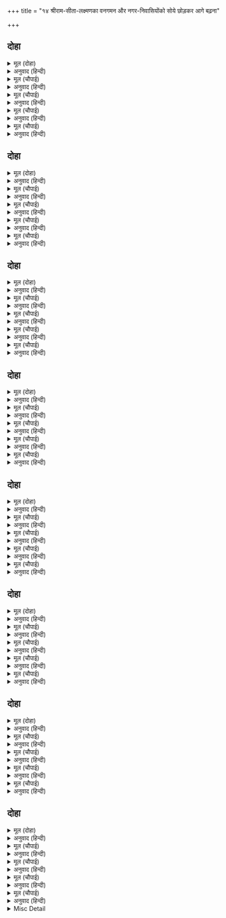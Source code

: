 +++
title = "१४ श्रीराम-सीता-लक्ष्मणका वनगमन और नगर-निवासियोंको सोये छोड़कर आगे बढ़ना"

+++


## दोहा


<details><summary>मूल (दोहा)</summary>

सजि बन साजु समाजु सबु बनिता बंधु समेत।  
बंदि बिप्र गुर चरन प्रभु चले करि सबहि अचेत॥ ७९॥
</details>

<details><summary>अनुवाद (हिन्दी)</summary>

वनका सब साज-सामान सजकर (वनके लिये आवश्यक वस्तुओंको साथ लेकर) श्रीरामचन्द्रजी स्त्री (श्रीसीताजी) और भाई (लक्ष्मणजी)-सहित, ब्राह्मण और गुरुके चरणोंकी वन्दना करके सबको अचेत करके चले॥ ७९॥
</details>

<details><summary>मूल (चौपाई)</summary>

निकसि बसिष्ठ द्वार भए ठाढ़े।  
देखे लोग बिरह दव दाढ़े॥  
कहि प्रिय बचन सकल समुझाए।  
बिप्र बृंद रघुबीर बोलाए॥
</details>

<details><summary>अनुवाद (हिन्दी)</summary>

राजमहलसे निकलकर श्रीरामचन्द्रजी वसिष्ठजीके दरवाजेपर जा खड़े हुए और देखा कि सब लोग विरहकी अग्निमें जल रहे हैं। उन्होंने प्रिय वचन कहकर सबको समझाया। फिर श्रीरामचन्द्रजीने ब्राह्मणोंकी मण्डलीको बुलाया॥ १॥
</details>

<details><summary>मूल (चौपाई)</summary>

गुर सन कहि बरषासन दीन्हे।  
आदर दान बिनय बस कीन्हे॥  
जाचक दान मान संतोषे।  
मीत पुनीत प्रेम परितोषे॥
</details>

<details><summary>अनुवाद (हिन्दी)</summary>

गुरुजीसे कहकर उन सबको वर्षाशन (वर्षभरका भोजन) दिये और आदर, दान तथा विनयसे उन्हें वशमें कर लिया। फिर याचकोंको दान और मान देकर सन्तुष्ट किया तथा मित्रोंको पवित्र प्रेमसे प्रसन्न किया॥ २॥
</details>

<details><summary>मूल (चौपाई)</summary>

दासीं दास बोलाइ बहोरी।  
गुरहि सौंपि बोले कर जोरी॥  
सब कै सार सँभार गोसाईं।  
करबि जनक जननी की नाईं॥
</details>

<details><summary>अनुवाद (हिन्दी)</summary>

फिर दास-दासियोंको बुलाकर उन्हें गुरुजीको सौंपकर, हाथ जोड़कर बोले—हे गुसाईं! इन सबकी माता-पिताके समान सार-सँभार (देख-रेख) करते रहियेगा॥ ३॥
</details>

<details><summary>मूल (चौपाई)</summary>

बारहिं बार जोरि जुग पानी।  
कहत रामु सब सन मृदु बानी॥  
सोइ सब भाँति मोर हितकारी।  
जेहि तें रहै भुआल सुखारी॥
</details>

<details><summary>अनुवाद (हिन्दी)</summary>

श्रीरामचन्द्रजी बार-बार दोनों हाथ जोड़कर सबसे कोमल वाणी कहते हैं कि मेरा सब प्रकारसे हितकारी मित्र वही होगा जिसकी चेष्टासे महाराज सुखी रहें॥ ४॥
</details>

## दोहा


<details><summary>मूल (दोहा)</summary>

मातु सकल मोरे बिरहँ जेहिं न होहिं दुख दीन।  
सोइ उपाउ तुम्ह करेहु सब पुर जन परम प्रबीन॥ ८०॥
</details>

<details><summary>अनुवाद (हिन्दी)</summary>

हे परम चतुर पुरवासी सज्जनो! आपलोग सब वही उपाय करियेगा जिससे मेरी सब माताएँ मेरे विरहके दुःखसे दुःखी न हों॥ ८०॥
</details>

<details><summary>मूल (चौपाई)</summary>

एहि बिधि राम सबहि समुझावा।  
गुर पद पदुम हरषि सिरु नावा॥  
गनपति गौरि गिरीसु मनाई।  
चले असीस पाइ रघुराई॥
</details>

<details><summary>अनुवाद (हिन्दी)</summary>

इस प्रकार श्रीरामजीने सबको समझाया और हर्षित होकर गुरुजीके चरणकमलोंमें सिर नवाया। फिर गणेशजी, पार्वतीजी और कैलासपति महादेवजीको मनाकर तथा आशीर्वाद पाकर श्रीरघुनाथजी चले॥ १॥
</details>

<details><summary>मूल (चौपाई)</summary>

राम चलत अति भयउ बिषादू।  
सुनि न जाइ पुर आरत नादू॥  
कुसगुन लंक अवध अति सोकू।  
हरष बिषाद बिबस सुरलोकू॥
</details>

<details><summary>अनुवाद (हिन्दी)</summary>

श्रीरामजीके चलते ही बड़ा भारी विषाद हो गया। नगरका आर्तनाद (हाहाकार) सुना नहीं जाता। लङ्कामें बुरे शकुन होने लगे, अयोध्यामें अत्यन्त शोक छा गया और देवलोकमें सब हर्ष और विषाद दोनोंके वशमें हो गये। [हर्ष इस बातका था कि अब राक्षसोंका नाश होगा और विषाद अयोध्यावासियोंके शोकके कारण था।]॥ २॥
</details>

<details><summary>मूल (चौपाई)</summary>

गइ मुरुछा तब भूपति जागे।  
बोलि सुमंत्रु कहन अस लागे॥  
रामु चले बन प्रान न जाहीं।  
केहि सुख लागि रहत तन माहीं॥
</details>

<details><summary>अनुवाद (हिन्दी)</summary>

मूर्छा दूर हुई, तब राजा जागे और सुमन्त्रको बुलाकर ऐसा कहने लगे—श्रीराम वनको चले गये, पर मेरे प्राण नहीं जा रहे हैं। न जाने ये किस सुखके लिये शरीरमें टिक रहे हैं॥ ३॥
</details>

<details><summary>मूल (चौपाई)</summary>

एहि तें कवन ब्यथा बलवाना।  
जो दुखु पाइ तजहिं तनु प्राना॥  
पुनि धरि धीर कहइ नरनाहू।  
लै रथु संग सखा तुम्ह जाहू॥
</details>

<details><summary>अनुवाद (हिन्दी)</summary>

इससे अधिक बलवती और कौन-सी व्यथा होगी जिस दुःखको पाकर प्राण शरीरको छोड़ेंगे। फिर धीरज धरकर राजाने कहा—हे सखा! तुम रथ लेकर श्रीरामके साथ जाओ॥ ४॥
</details>

## दोहा


<details><summary>मूल (दोहा)</summary>

सुठि सुकुमार कुमार दोउ जनकसुता सुकुमारि।  
रथ चढ़ाइ देखराइ बनु फिरेहु गएँ दिन चारि॥ ८१॥
</details>

<details><summary>अनुवाद (हिन्दी)</summary>

अत्यन्त सुकुमार दोनों कुमारोंको और सुकुमारी जानकीको रथमें चढ़ाकर, वन दिखलाकर चार दिनके बाद लौट आना॥ ८१॥
</details>

<details><summary>मूल (चौपाई)</summary>

जौं नहिं फिरहिं धीर दोउ भाई।  
सत्यसंध दृढ़ब्रत रघुराई॥  
तौ तुम्ह बिनय करेहु कर जोरी।  
फेरिअ प्रभु मिथिलेसकिसोरी॥
</details>

<details><summary>अनुवाद (हिन्दी)</summary>

यदि धैर्यवान् दोनों भाई न लौटें—क्योंकि श्रीरघुनाथजी प्रणके सच्चे और दृढ़तासे नियमका पालन करनेवाले हैं—तो तुम हाथ जोड़कर विनती करना कि हे प्रभो! जनककुमारी सीताजीको तो लौटा दीजिये॥ १॥
</details>

<details><summary>मूल (चौपाई)</summary>

जब सिय कानन देखि डेराई।  
कहेहु मोरि सिख अवसरु पाई॥  
सासु ससुर अस कहेउ सँदेसू।  
पुत्रि फिरिअ बन बहुत कलेसू॥
</details>

<details><summary>अनुवाद (हिन्दी)</summary>

जब सीता वनको देखकर डरें, तब मौका पाकर मेरी यह सीख उनसे कहना कि तुम्हारे सास और ससुरने ऐसा सन्देश कहा है कि हे पुत्री! तुम लौट चलो, वनमें बहुत क्लेश हैं॥ २॥
</details>

<details><summary>मूल (चौपाई)</summary>

पितुगृह कबहुँ कबहुँ ससुरारी।  
रहेहु जहाँ रुचि होइ तुम्हारी॥  
एहि बिधि करेहु उपाय कदंबा।  
फिरइ त होइ प्रान अवलंबा॥
</details>

<details><summary>अनुवाद (हिन्दी)</summary>

कभी पिताके घर, कभी ससुराल, जहाँ तुम्हारी इच्छा हो, वहीं रहना। इस प्रकार तुम बहुत-से उपाय करना। यदि सीताजी लौट आयीं तो मेरे प्राणोंको सहारा हो जायगा॥ ३॥
</details>

<details><summary>मूल (चौपाई)</summary>

नाहिं त मोर मरनु परिनामा।  
कछु न बसाइ भएँ बिधि बामा॥  
अस कहि मुरुछि परा महि राऊ।  
रामु लखनु सिय आनि देखाऊ॥
</details>

<details><summary>अनुवाद (हिन्दी)</summary>

नहीं तो अन्तमें मेरा मरण ही होगा। विधाताके विपरीत होनेपर कुछ वश नहीं चलता। हा! राम, लक्ष्मण और सीताको लाकर दिखाओ। ऐसा कहकर राजा मूर्छित होकर पृथ्वीपर गिर पड़े॥ ४॥
</details>

## दोहा


<details><summary>मूल (दोहा)</summary>

पाइ रजायसु नाइ सिरु रथु अति बेग बनाइ।  
गयउ जहाँ बाहेर नगर सीय सहित दोउ भाइ॥ ८२॥
</details>

<details><summary>अनुवाद (हिन्दी)</summary>

सुमन्त्रजी राजाकी आज्ञा पाकर, सिर नवाकर और बहुत जल्दी रथ जुड़वाकर वहाँ गये जहाँ नगरके बाहर सीताजीसहित दोनों भाई थे॥ ८२॥
</details>

<details><summary>मूल (चौपाई)</summary>

तब सुमंत्र नृप बचन सुनाए।  
करि बिनती रथ रामु चढ़ाए॥  
चढ़ि रथ सीय सहित दोउ भाई।  
चले हृदयँ अवधहि सिरु नाई॥
</details>

<details><summary>अनुवाद (हिन्दी)</summary>

तब (वहाँ पहुँचकर) सुमन्त्रने राजाके वचन श्रीरामचन्द्रजीको सुनाये और विनती करके उनको रथपर चढ़ाया। सीताजीसहित दोनों भाई रथपर चढ़कर हृदयमें अयोध्याको सिर नवाकर चले॥ १॥
</details>

<details><summary>मूल (चौपाई)</summary>

चलत रामु लखि अवध अनाथा।  
बिकल लोग सब लागे साथा॥  
कृपासिंधु बहुबिधि समुझावहिं।  
फिरहिं प्रेम बस पुनि फिरि आवहिं॥
</details>

<details><summary>अनुवाद (हिन्दी)</summary>

श्रीरामचन्द्रजीको जाते हुए और अयोध्याको अनाथ [होते हुए] देखकर सब लोग व्याकुल होकर उनके साथ हो लिये। कृपाके समुद्र श्रीरामजी उन्हें बहुत तरहसे समझाते हैं, तो वे [अयोध्याकी ओर] लौट जाते हैं; परन्तु प्रेमवश फिर लौट आते हैं॥ २॥
</details>

<details><summary>मूल (चौपाई)</summary>

लागति अवध भयावनि भारी।  
मानहुँ कालराति अँधिआरी॥  
घोर जंतु सम पुर नर नारी।  
डरपहिं एकहि एक निहारी॥
</details>

<details><summary>अनुवाद (हिन्दी)</summary>

अयोध्यापुरी बड़ी डरावनी लग रही है। मानो अन्धकारमयी कालरात्रि ही हो। नगरके नर-नारी भयानक जन्तुओंके समान एक-दूसरेको देखकर डर रहे हैं॥ ३॥
</details>

<details><summary>मूल (चौपाई)</summary>

घर मसान परिजन जनु भूता।  
सुत हित मीत मनहुँ जमदूता॥  
बागन्ह बिटप बेलि कुम्हिलाहीं।  
सरित सरोबर देखि न जाहीं॥
</details>

<details><summary>अनुवाद (हिन्दी)</summary>

घर श्मशान, कुटुम्बी भूत-प्रेत और पुत्र, हितैषी और मित्र मानो यमराजके दूत हैं। बगीचोंमें वृक्ष और बेलें कुम्हला रही हैं। नदी और तालाब ऐसे भयानक लगते हैं कि उनकी ओर देखा भी नहीं जाता॥ ४॥
</details>

## दोहा


<details><summary>मूल (दोहा)</summary>

हय गय कोटिन्ह केलिमृग पुरपसु चातक मोर।  
पिक रथांग सुक सारिका सारस हंस चकोर॥ ८३॥
</details>

<details><summary>अनुवाद (हिन्दी)</summary>

करोड़ों घोड़े, हाथी, खेलनेके लिये पाले हुए हिरन, नगरके [गाय, बैल, बकरी आदि] पशु, पपीहे, मोर, कोयल,चकवे, तोते, मैना, सारस, हंस और चकोर—॥ ८३॥
</details>

<details><summary>मूल (चौपाई)</summary>

राम बियोग बिकल सब ठाढ़े।  
जहँ तहँ मनहुँ चित्र लिखि काढ़े॥  
नगरु सफल बनु गहबर भारी।  
खग मृग बिपुल सकल नर नारी॥
</details>

<details><summary>अनुवाद (हिन्दी)</summary>

श्रीरामजीके वियोगमें सभी व्याकुल हुए जहाँ-तहाँ [ऐसे चुपचाप स्थिर होकर] खड़े हैं, मानो तसवीरोंमें लिखकर बनाये हुए हैं। नगर मानो फलोंसे परिपूर्ण बड़ा भारी सघन वन था। नगरनिवासी सब स्त्री-पुरुष बहुत-से पशु-पक्षी थे। (अर्थात् अवधपुरी अर्थ, धर्म, काम, मोक्ष चारों फलोंको देनेवाली नगरी थी और सब स्त्री-पुरुष सुखसे उन फलोंको प्राप्त करते थे।)॥ १॥
</details>

<details><summary>मूल (चौपाई)</summary>

बिधि कैकई किरातिनि कीन्ही।  
जेहिं दव दुसह दसहुँ दिसि दीन्ही॥  
सहि न सके रघुबर बिरहागी।  
चले लोग सब ब्याकुल भागी॥
</details>

<details><summary>अनुवाद (हिन्दी)</summary>

विधाताने कैकेयीको भीलनी बनाया, जिसने दसों दिशाओंमें दुःसह दावाग्नि (भयानक आग) लगा दी। श्रीरामचन्द्रजीके विरहकी इस अग्निको लोग सह न सके। सब लोग व्याकुल होकर भाग चले॥ २॥
</details>

<details><summary>मूल (चौपाई)</summary>

सबहिं बिचारु कीन्ह मन माहीं।  
राम लखन सिय बिनु सुखु नाहीं॥  
जहाँ रामु तहँ सबुइ समाजू।  
बिनु रघुबीर अवध नहिं काजू॥
</details>

<details><summary>अनुवाद (हिन्दी)</summary>

सबने मनमें विचार कर लिया कि श्रीरामजी, लक्ष्मणजी और सीताजीके बिना सुख नहीं है। जहाँ श्रीरामजी रहेंगे, वहीं सारा समाज रहेगा। श्रीरामचन्द्रजीके बिना अयोध्यामें हमलोगोंका कुछ काम नहीं है॥ ३॥
</details>

<details><summary>मूल (चौपाई)</summary>

चले साथ अस मंत्रु दृढ़ाई।  
सुर दुर्लभ सुख सदन बिहाई॥  
राम चरन पंकज प्रिय जिन्हही।  
बिषय भोग बस करहिं कि तिन्हही॥
</details>

<details><summary>अनुवाद (हिन्दी)</summary>

ऐसा विचार दृढ़ करके देवताओंको भी दुर्लभ सुखोंसे पूर्ण घरोंको छोड़कर सब श्रीरामचन्द्रजीके साथ चल पड़े। जिनको श्रीरामजीके चरणकमल प्यारे हैं, उन्हें क्या कभी विषयभोग वशमें कर सकते हैं॥ ४॥
</details>

## दोहा


<details><summary>मूल (दोहा)</summary>

बालक बृद्ध बिहाइ गृहँ लगे लोग सब साथ।  
तमसा तीर निवासु किय प्रथम दिवस रघुनाथ॥ ८४॥
</details>

<details><summary>अनुवाद (हिन्दी)</summary>

बच्चों और बूढ़ोंको घरोंमें छोड़कर सब लोग साथ हो लिये। पहले दिन श्रीरघुनाथजीने तमसा नदीके तीरपर निवास किया॥ ८४॥
</details>

<details><summary>मूल (चौपाई)</summary>

रघुपति प्रजा प्रेमबस देखी।  
सदय हृदयँ दुखु भयउ बिसेषी॥  
करुनामय रघुनाथ गोसाँई।  
बेगि पाइअहिं पीर पराई॥
</details>

<details><summary>अनुवाद (हिन्दी)</summary>

प्रजाको प्रेमवश देखकर श्रीरघुनाथजीके दयालु हृदयमें बड़ा दुःख हुआ। प्रभु श्रीरघुनाथजी करुणामय हैं। परायी पीड़ाको वे तुरंत पा जाते हैं (अर्थात् दूसरेका दुःख देखकर वे तुरंत स्वयं दुःखित हो जाते हैं)॥ १॥
</details>

<details><summary>मूल (चौपाई)</summary>

कहि सप्रेम मृदु बचन सुहाए।  
बहुबिधि राम लोग समुझाए॥  
किए धरम उपदेस घनेरे।  
लोग प्रेम बस फिरहिं न फेरे॥
</details>

<details><summary>अनुवाद (हिन्दी)</summary>

प्रेमयुक्त कोमल और सुन्दर वचन कहकर श्रीरामजीने बहुत प्रकारसे लोगोंको समझाया और बहुतेरे धर्मसम्बन्धी उपदेश दिये; परन्तु प्रेमवश लोग लौटाये लौटते नहीं॥ २॥
</details>

<details><summary>मूल (चौपाई)</summary>

सीलु सनेहु छाड़ि नहिं जाई।  
असमंजस बस भे रघुराई॥  
लोग सोग श्रम बस गए सोई।  
कछुक देवमायाँ मति मोई॥
</details>

<details><summary>अनुवाद (हिन्दी)</summary>

शील और स्नेह छोड़ा नहीं जाता। श्रीरघुनाथजी असमञ्जसके अधीन हो गये (दुविधामें पड़ गये)। शोक और परिश्रम (थकावट) के मारे लोग सो गये और कुछ देवताओंकी मायासे भी उनकी बुद्धि मोहित हो गयी॥ ३॥
</details>

<details><summary>मूल (चौपाई)</summary>

जबहिं जाम जुग जामिनि बीती।  
राम सचिव सन कहेउ सप्रीती॥  
खोज मारि रथु हाँकहु ताता।  
आन उपायँ बनिहि नहिं बाता॥
</details>

<details><summary>अनुवाद (हिन्दी)</summary>

जब दो पहर रात बीत गयी, तब श्रीरामचन्द्रजीने प्रेमपूर्वक मन्त्री सुमन्त्रसे कहा—हे तात! रथके खोज मारकर (अर्थात् पहियोंके चिह्नोंसे दिशाका पता न चले इस प्रकार) रथको हाँकिये। और किसी उपायसे बात नहीं बनेगी॥ ४॥
</details>

## दोहा


<details><summary>मूल (दोहा)</summary>

राम लखन सिय जान चढ़ि संभु चरन सिरु नाइ।  
सचिवँ चलायउ तुरत रथु इत उत खोज दुराइ॥ ८५॥
</details>

<details><summary>अनुवाद (हिन्दी)</summary>

शंकरजीके चरणोंमें सिर नवाकर श्रीरामजी, लक्ष्मणजी और सीताजी रथपर सवार हुए। मन्त्रीने तुरंत ही रथको, इधर-उधर खोज छिपाकर चला दिया॥ ८५॥
</details>

<details><summary>मूल (चौपाई)</summary>

जागे सकल लोग भएँ भोरू।  
गे रघुनाथ भयउ अति सोरू॥  
रथ कर खोज कतहुँ नहिं पावहिं।  
राम राम कहि चहुँ दिसि धावहिं॥
</details>

<details><summary>अनुवाद (हिन्दी)</summary>

सबेरा होते ही सब लोग जागे, तो बड़ा शोर मचा कि श्रीरघुनाथजी चले गये। कहीं रथका खोज नहीं पाते, सब ‘हा राम! हा राम!’ पुकारते हुए चारों ओर दौड़ रहे हैं॥ १॥
</details>

<details><summary>मूल (चौपाई)</summary>

मनहुँ बारिनिधि बूड़ जहाजू।  
भयउ बिकल बड़ बनिक समाजू॥  
एकहि एक देहिं उपदेसू।  
तजे राम हम जानि कलेसू॥
</details>

<details><summary>अनुवाद (हिन्दी)</summary>

मानो समुद्रमें जहाज डूब गया हो, जिससे व्यापारियोंका समुदाय बहुत ही व्याकुल हो उठा हो। वे एक-दूसरेको उपदेश देते हैं कि श्रीरामचन्द्रजीने, हमलोगोंको क्लेश होगा, यह जानकर छोड़ दिया है॥ २॥
</details>

<details><summary>मूल (चौपाई)</summary>

निंदहिं आपु सराहहिं मीना।  
धिग जीवनु रघुबीर बिहीना॥  
जौं पै प्रिय बियोगु बिधि कीन्हा।  
तौ कस मरनु न मागें दीन्हा॥
</details>

<details><summary>अनुवाद (हिन्दी)</summary>

वे लोग अपनी निन्दा करते हैं और मछलियोंकी सराहना करते हैं। [कहते हैं—] श्रीरामचन्द्रजीके बिना हमारे जीनेको धिक्‍कार है। विधाताने यदि प्यारेका वियोग ही रचा, तो फिर उसने माँगनेपर मृत्यु क्यों नहीं दी!॥ ३॥
</details>

<details><summary>मूल (चौपाई)</summary>

एहि बिधि करत प्रलाप कलापा।  
आए अवध भरे परितापा॥  
बिषम बियोगु न जाइ बखाना।  
अवधि आस सब राखहिं प्राना॥
</details>

<details><summary>अनुवाद (हिन्दी)</summary>

इस प्रकार बहुत-से प्रलाप करते हुए वे सन्तापसे भरे हुए अयोध्याजीमें आये। उन लोगोंके विषम वियोगकी दशाका वर्णन नहीं किया जा सकता। [चौदह सालकी] अवधिकी आशासे ही वे प्राणोंको रख रहे हैं॥ ४॥
</details>

## दोहा


<details><summary>मूल (दोहा)</summary>

राम दरस हित नेम ब्रत लगे करन नर नारि।  
मनहुँ कोक कोकी कमल दीन बिहीन तमारि॥ ८६॥
</details>

<details><summary>अनुवाद (हिन्दी)</summary>

[सब] स्त्री-पुरुष श्रीरामचन्द्रजीके दर्शनके लिये नियम और व्रत करने लगे और ऐसे दुःखी हो गये जैसे चकवा, चकवी और कमल सूर्यके बिना दीन हो जाते हैं॥ ८६॥
</details>

<details><summary>मूल (चौपाई)</summary>

सीता सचिव सहित दोउ भाई।  
सृंगबेरपुर पहुँचे जाई॥  
उतरे राम देवसरि देखी।  
कीन्ह दंडवत हरषु बिसेषी॥
</details>

<details><summary>अनुवाद (हिन्दी)</summary>

सीताजी और मन्त्रीसहित दोनों भाई शृंगवेरपुर जा पहुँचे। वहाँ गङ्गाजीको देखकर श्रीरामजी रथसे उतर पड़े और बड़े हर्षके साथ उन्होंने दण्डवत् की॥ १॥
</details>

<details><summary>मूल (चौपाई)</summary>

लखन सचिवँ सियँ किए प्रनामा।  
सबहि सहित सुखु पायउ रामा॥  
गंग सकल मुद मंगल मूला।  
सब सुख करनि हरनि सब सूला॥
</details>

<details><summary>अनुवाद (हिन्दी)</summary>

लक्ष्मणजी, सुमन्त्र और सीताजीने भी प्रणाम किया। सबके साथ श्रीरामचन्द्रजीने सुख पाया। गङ्गाजी समस्त आनन्द-मङ्गलोंकी मूल हैं। वे सब सुखोंकी करनेवाली और सब पीड़ाओंकी हरनेवाली हैं॥ २॥
</details>

<details><summary>मूल (चौपाई)</summary>

कहि कहि कोटिक कथा प्रसंगा।  
रामु बिलोकहिं गंग तरंगा॥  
सचिवहि अनुजहि प्रियहि सुनाई।  
बिबुध नदी महिमा अधिकाई॥
</details>

<details><summary>अनुवाद (हिन्दी)</summary>

अनेक कथा-प्रसङ्ग कहते हुए श्रीरामजी गङ्गाजीकी तरङ्गोंको देख रहे हैं। उन्होंने मन्त्रीको, छोटे भाई लक्ष्मणजीको और प्रिया सीताजीको देवनदी गङ्गाजीकी बड़ी महिमा सुनायी॥ ३॥
</details>

<details><summary>मूल (चौपाई)</summary>

मज्जनु कीन्ह पंथ श्रम गयऊ।  
सुचि जलु पिअत मुदित मन भयऊ॥  
सुमिरत जाहि मिटइ श्रम भारू।  
तेहि श्रम यह लौकिक ब्यवहारू॥
</details>

<details><summary>अनुवाद (हिन्दी)</summary>

इसके बाद सबने स्नान किया, जिससे मार्गका सारा श्रम (थकावट) दूर हो गया और पवित्र जल पीते ही मन प्रसन्न हो गया। जिनके स्मरणमात्रसे [बार-बार जन्मने और मरनेका] महान् श्रम मिट जाता है, उनको ‘श्रम’ होना—यह केवल लौकिक व्यवहार (नरलीला) है॥ ४॥
</details>

<details><summary>Misc Detail</summary>


</details>
